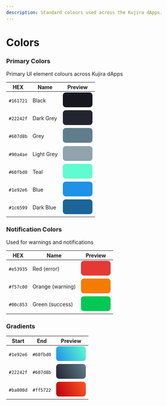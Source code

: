 ```yaml
---
description: Standard colours used across the Kujira dApps.
---
```


# Colors

### Primary Colors

Primary UI element colours across Kujira dApps

| HEX       | Name       | Preview                                                                    |
| --------- | ---------- | -------------------------------------------------------------------------- |
| `#161721` | Black      | <img src="../.gitbook/assets/color-black.png" alt="" data-size="line">     |
| `#22242f` | Dark Grey  | <img src="../.gitbook/assets/color-darkgrey.png" alt="" data-size="line">  |
| `#607d8b` | Grey       | <img src="../.gitbook/assets/color-grey.png" alt="" data-size="line">      |
| `#90a4ae` | Light Grey | <img src="../.gitbook/assets/color-lightgrey.png" alt="" data-size="line"> |
| `#60fbd0` | Teal       | <img src="../.gitbook/assets/color-teal.png" alt="" data-size="line">      |
| `#1e92e6` | Blue       | <img src="../.gitbook/assets/color-blue.png" alt="" data-size="line">      |
| `#1c6599` | Dark Blue  | <img src="../.gitbook/assets/color-darkblue.png" alt="" data-size="line">  |

### Notification Colors

Used for warnings and notifications

| HEX       | Name             | Preview                                                                 |
| --------- | ---------------- | ----------------------------------------------------------------------- |
| `#e53935` | Red (error)      | <img src="../.gitbook/assets/color-red.png" alt="" data-size="line">    |
| `#f57c00` | Orange (warning) | <img src="../.gitbook/assets/color-orange.png" alt="" data-size="line"> |
| `#00c853` | Green (success)  | <img src="../.gitbook/assets/color-green.png" alt="" data-size="line">  |

### Gradients

| Start     | End       | Preview                                                                  |
| --------- | --------- | ------------------------------------------------------------------------ |
| `#1e92e6` | `#60fbd0` | <img src="../.gitbook/assets/gradient-blue.png" alt="" data-size="line"> |
| `#22242f` | `#607d8b` | <img src="../.gitbook/assets/gradient-grey.png" alt="" data-size="line"> |
| `#ba000d` | `#ff5722` | <img src="../.gitbook/assets/gradient-red.png" alt="" data-size="line">  |
